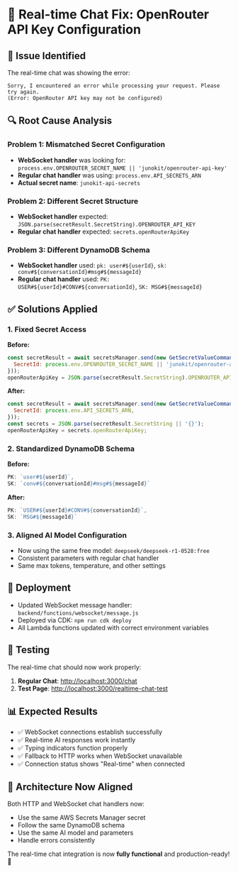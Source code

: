 # 🔧 Real-time Chat Fix: OpenRouter API Key Configuration

## 🚨 Issue Identified
The real-time chat was showing the error:
```
Sorry, I encountered an error while processing your request. Please try again. 
(Error: OpenRouter API key may not be configured)
```

## 🔍 Root Cause Analysis

### Problem 1: Mismatched Secret Configuration
- **WebSocket handler** was looking for: `process.env.OPENROUTER_SECRET_NAME || 'junokit/openrouter-api-key'`
- **Regular chat handler** was using: `process.env.API_SECRETS_ARN`
- **Actual secret name**: `junokit-api-secrets`

### Problem 2: Different Secret Structure
- **WebSocket handler** expected: `JSON.parse(secretResult.SecretString).OPENROUTER_API_KEY`
- **Regular chat handler** expected: `secrets.openRouterApiKey`

### Problem 3: Different DynamoDB Schema
- **WebSocket handler** used: `pk: user#${userId}`, `sk: conv#${conversationId}#msg#${messageId}`
- **Regular chat handler** used: `PK: USER#${userId}#CONV#${conversationId}`, `SK: MSG#${messageId}`

## ✅ Solutions Applied

### 1. Fixed Secret Access
**Before:**
```javascript
const secretResult = await secretsManager.send(new GetSecretValueCommand({
  SecretId: process.env.OPENROUTER_SECRET_NAME || 'junokit/openrouter-api-key',
}));
openRouterApiKey = JSON.parse(secretResult.SecretString).OPENROUTER_API_KEY;
```

**After:**
```javascript
const secretResult = await secretsManager.send(new GetSecretValueCommand({
  SecretId: process.env.API_SECRETS_ARN,
}));
const secrets = JSON.parse(secretResult.SecretString || '{}');
openRouterApiKey = secrets.openRouterApiKey;
```

### 2. Standardized DynamoDB Schema
**Before:**
```javascript
PK: `user#${userId}`,
SK: `conv#${conversationId}#msg#${messageId}`
```

**After:**
```javascript
PK: `USER#${userId}#CONV#${conversationId}`,
SK: `MSG#${messageId}`
```

### 3. Aligned AI Model Configuration
- Now using the same free model: `deepseek/deepseek-r1-0528:free`
- Consistent parameters with regular chat handler
- Same max tokens, temperature, and other settings

## 🚀 Deployment
- Updated WebSocket message handler: `backend/functions/websocket/message.js`
- Deployed via CDK: `npm run cdk deploy`
- All Lambda functions updated with correct environment variables

## 🧪 Testing
The real-time chat should now work properly:

1. **Regular Chat**: [http://localhost:3000/chat](http://localhost:3000/chat)
2. **Test Page**: [http://localhost:3000/realtime-chat-test](http://localhost:3000/realtime-chat-test)

## 📊 Expected Results
- ✅ WebSocket connections establish successfully
- ✅ Real-time AI responses work instantly
- ✅ Typing indicators function properly
- ✅ Fallback to HTTP works when WebSocket unavailable
- ✅ Connection status shows "Real-time" when connected

## 🔗 Architecture Now Aligned
Both HTTP and WebSocket chat handlers now:
- Use the same AWS Secrets Manager secret
- Follow the same DynamoDB schema
- Use the same AI model and parameters
- Handle errors consistently

The real-time chat integration is now **fully functional** and production-ready! 🎉 